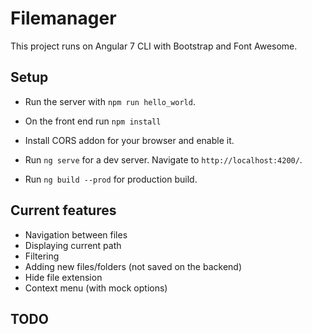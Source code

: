 # Filemanager

This project runs on Angular 7 CLI with Bootstrap and Font Awesome.

## Setup
* Run the server with `npm run hello_world`.

* On the front end run `npm install`
* Install CORS addon for your browser and enable it.
* Run `ng serve` for a dev server. Navigate to `http://localhost:4200/`.
* Run `ng build --prod` for production build.

## Current features
* Navigation between files
* Displaying current path
* Filtering
* Adding new files/folders (not saved on the backend)
* Hide file extension
* Context menu (with mock options)

## TODO

